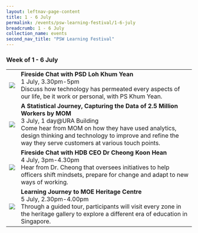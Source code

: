 ```yaml
---
layout: leftnav-page-content
title: 1 - 6 July
permalink: /events/psw-learning-festival/1-6-july
breadcrumb: 1 - 6 July
collection_name: events
second_nav_title: "PSW Learning Festival"
---
```

### Week of 1 - 6 July

<table>
  <tr>
    <td>
      <a href="/events/learning-journeys/event-details/event-a"> <img src="/images/learning-journey-1.png" /> </a>
    </td>
    <td>
      <b>Fireside Chat with PSD Loh Khum Yean</b>
      <br>1 July, 3.30pm-5pm
      <br>Discuss how technology has permeated every aspects of our life, be it work or personal, with PS Khum Yean.
      <br>
    </td>
  </tr>
  <tr>
    <td>
      <img src="/images/learning-journey-2.png" />
    </td>
    <td>
      <b>A Statistical Journey, Capturing the Data of 2.5 Million Workers by MOM</b>
      <br>3 July, 1 day@URA Building
      <br>Come hear from MOM on how they have used analytics, design thinking and technology to improve and refine the way they serve customers at various touch points.
      <br>
    </td>
  <tr>
    <td>
      <img src="/images/learning-journey-2.png" />
    </td>
    <td>
      <b>Fireside Chat with HDB CEO Dr Cheong Koon Hean</b>
      <br>4 July, 3pm-4.30pm
      <br>Hear from Dr. Cheong that oversees initiatives to help officers shift mindsets, prepare for change and adapt to new ways of working.
      <br>
    </td>
  </tr>
  <tr>
    <td>
      <img src="/images/learning-journey-3.png" />
    </td>
    <td>
      <b>Learning Journey to MOE Heritage Centre</b>
      <br>5 July, 2.30pm-4.00pm
      <br>Through a guided tour, participants will visit every zone in the heritage gallery to explore a different era of education in Singapore.
      <br>
    </td>
  </tr>
</table>
